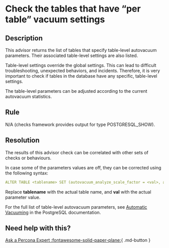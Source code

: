 # Check the tables that have “per table” vacuum settings

## Description
This advisor returns the list of tables that specify table-level autovacuum parameters. Their associated table-level settings are also listed. 

Table-level settings override the global settings. This can lead to difficult troubleshooting, unexpected behaviors, and incidents. Therefore, it is very important to check if tables in the database have any specific, table-level settings. 

The table-level parameters can be adjusted according to the current autovacuum statistics.


## Rule
N/A (checks framework provides output for type POSTGRESQL_SHOW).

## Resolution
The results of this advisor check can be correlated with other sets of checks or behaviours.

In case some of the parameters values are off, they can be corrected using the following syntax:

``` yaml
ALTER TABLE <tablename> SET (autovacuum_analyze_scale_factor = <val>, autovacuum_vacuum_scale_factor = <val>, autovacuum_vacuum_threshold = <val>, autovacuum_analyze_threshold = <val>); 
```

Replace **tablename** with the actual table name, and **val** with the actual parameter value. 

For the full list of table-level autovacuum parameters, see [Automatic Vacuuming](https://www.postgresql.org/docs/current/runtime-config-autovacuum.html) in the PostgreSQL documentation.

## Need help with this?

[Ask a Percona Expert :fontawesome-solid-paper-plane:](https://www.percona.com/about-percona/contact?utm_source=pmm&utm_medium=banner&utm_campaign=advisors_readmore){ .md-button }